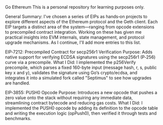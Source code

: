 Go Ethereum
This is a personal repository for learning purposes only.

General Summary:
I've chosen a series of EIPs as hands‑on projects to explore different aspects of the Ethereum protocol and the Geth client. Each EIP targets a distinct area of the system—ranging from opcode extensions to precompiled contract integration. Working on these has given me practical insights into EVM internals, state management, and protocol upgrade mechanisms. As I continue, I'll add more entries to this list.

EIP‑7212: Precompiled Contract for secp256r1 Verification Purpose: Adds native support for verifying ECDSA signatures using the secp256r1 (P‑256) curve via a precompile. What I Did: I implemented the p256Verify precompile, which parses a fixed 160-byte input (message hash, r, s, public key x and y), validates the signature using Go’s crypto/ecdsa, and integrates it into a simulated fork called "Septimus" to see how upgrades are handled.

EIP‑3855: PUSH0 Opcode Purpose: Introduces a new opcode that pushes a zero value onto the stack without requiring any immediate data, streamlining contract bytecode and reducing gas costs. What I Did: I implemented the PUSH0 opcode by adding its definition to the opcode table and writing the execution logic (opPush0), then verified it through tests and benchmarks.
